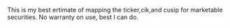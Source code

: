 This is my best ertimate of mapping the ticker,cik,and cusip for marketable securities. No warranty on use, best I can do.
